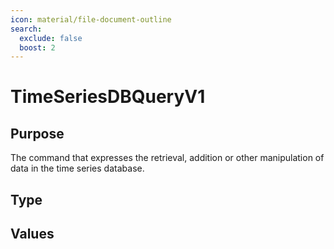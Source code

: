 ```yaml
---
icon: material/file-document-outline
search:
  exclude: false
  boost: 2
---
```


# TimeSeriesDBQueryV1

## Purpose

<!-- --8<-- [start:purpose] -->
The command that expresses the retrieval, addition or other manipulation of data in the time series database.
<!-- --8<-- [end:purpose] -->

## Type

<!-- --8<-- [start:type] -->
<div class="type" markdown>

</div>
<!-- --8<-- [end:type] -->

## Values


